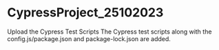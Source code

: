 # CypressProject_25102023
Upload the Cypress Test Scripts
The Cypress test scripts along with the config.js/package.json and package-lock.json are added.
